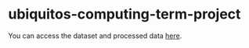 # ubiquitos-computing-term-project
You can access the dataset and processed data [here](https://drive.google.com/drive/folders/1oJu02sy-jUTSbeSGUEjd_CE4zEmK6Oid?usp=sharing).
